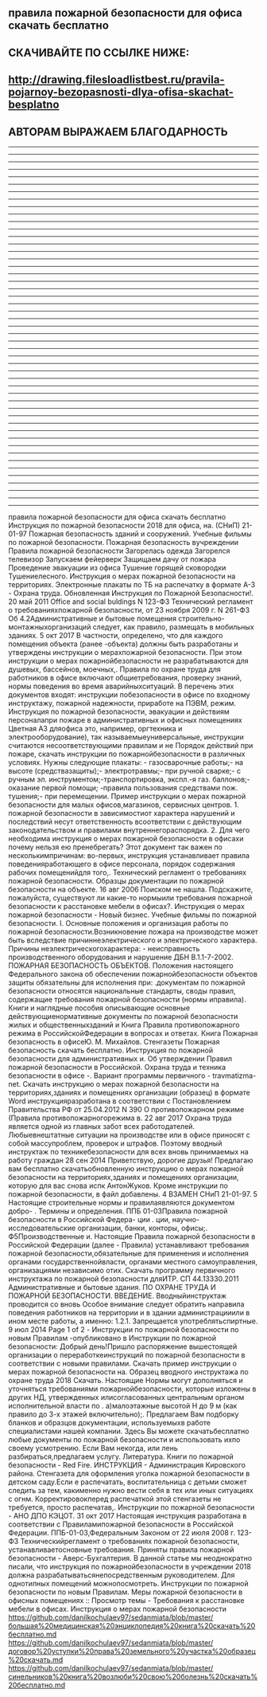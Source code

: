 правила пожарной безопасности для офиса скачать бесплатно
--------------------------------------------------
СКАЧИВАЙТЕ ПО ССЫЛКЕ НИЖЕ:
--------------------------------------------------
http://drawing.filesloadlistbest.ru/pravila-pojarnoy-bezopasnosti-dlya-ofisa-skachat-besplatno
--------------------------------------------------
АВТОРАМ ВЫРАЖАЕМ БЛАГОДАРНОСТЬ
--------------------------------------------------
--------------------------------------------------
--------------------------------------------------
--------------------------------------------------
--------------------------------------------------
--------------------------------------------------
--------------------------------------------------
--------------------------------------------------
--------------------------------------------------
--------------------------------------------------
--------------------------------------------------
--------------------------------------------------
--------------------------------------------------
--------------------------------------------------
--------------------------------------------------
--------------------------------------------------
--------------------------------------------------
--------------------------------------------------
--------------------------------------------------
--------------------------------------------------
--------------------------------------------------
--------------------------------------------------
--------------------------------------------------
--------------------------------------------------
--------------------------------------------------
--------------------------------------------------
--------------------------------------------------
--------------------------------------------------
--------------------------------------------------
--------------------------------------------------
--------------------------------------------------
--------------------------------------------------
--------------------------------------------------
--------------------------------------------------
--------------------------------------------------
--------------------------------------------------
--------------------------------------------------
--------------------------------------------------
--------------------------------------------------
--------------------------------------------------
--------------------------------------------------
--------------------------------------------------
--------------------------------------------------
--------------------------------------------------
--------------------------------------------------
--------------------------------------------------
--------------------------------------------------
--------------------------------------------------
--------------------------------------------------
--------------------------------------------------
правила пожарной безопасности для офиса скачать бесплатно Инструкция по пожарной безопасности  2018  для офиса, на. (СНиП) 21-01-97 Пожарная безопасность зданий и сооружений. Учебные фильмы по пожарной безопасности. Пожарная безопасность вучреждении  Правила пожарной безопасности  Загорелась одежда Загорелся телевизор  Запускаем фейерверк  Защищаем дачу от пожара Проведение эвакуации из офиса  Тушение горящей сковородки  Тушениелесного. Инструкция о мерах пожарной безопасности на территориях. Электронные плакаты по ТБ на распечатку в формате А-3 - Охрана труда. Обновленная Инструкция по Пожарной Безопасности!. 20 май 2011  Office and social buldings  N 123-ФЗ Технический регламент о требованияхпожарной безопасности, от 23 ноября 2009 г. N 261-ФЗ Об  4.2Административные и бытовые помещения строительно-монтажныхорганизаций следует, как правило, размещать в мобильных зданиях. 5 окт 2017  В частности, определено, что для каждого помещения объекта (ранее -объекта) должны быть разработаны и утверждены инструкции о мерахпожарной безопасности. При этом инструкции о мерах пожарнойбезопасности не разрабатываются для душевых, бассейнов, моечных,. Правила по охране труда для работников в офисе включают общиетребования, проверку знаний, нормы поведения во время аварийныхситуаций.  В перечень этих документов входят: инструкции побезопасности в офисе по входному инструктажу, пожарной надежности, приработе на ПЭВМ, режим. Инструкция по пожарной безопасности, эвакуации и действиям персоналапри пожаре в административных и офисных помещениях Цветная А3  дляофиса это, например, оргтехника и электрооборудование), так называемыеуниверсальные, инструкции считаются несоответствующими правилам и не
Порядок действий при пожаре, скачать инструкции по пожарнойбезопасности в различных условиях. Нужны следующие плакаты: - газосварочные работы;- на высоте (средствазащиты);- электротравмы;- при ручной сварке;- с ручным эл. инструментом;-транспортировка, экспл.-я газ. баллонов;- оказание первой помощи; -правила пользования средствами пож. тушения;- при перемещении. Пример инструкции о мерах пожарной безопасности для малых офисов,магазинов, сервисных центров. 1.  пожарной безопасности в зависимостиот характера нарушений и последствий несут ответственность всоответствии с действующим законодательством и правилами внутреннегораспорядка. 2. Для чего необходима инструкция о мерах пожарной безопасности в офисахи почему нельзя ею пренебрегать? Этот документ так важен по несколькимпричинам: во-первых, инструкция устанавливает правила поведенияработающего в офисе персонала, порядок содержания рабочих помещенийдля того,. Технический регламент о требованиях пожарной безопасности. Образцы документации по пожарной безопасности на объекте. 16 авг 2006  Поиском не нашла. Подскажите, пожалуйста, существуют ли какие-то нормыили требования пожарной безопасности к расстановке мебели в офисах?. Инструкция о мерах пожарной безопасности - Новый бизнес. Учебные фильмы по пожарной безопасности. I. Основные положения и организация работы по пожарной безопасности.Возникновение пожара на производстве может быть вследствие причиннеэлектрического и электрического характера. Причины неэлектрическогохарактера: - неисправность производственного оборудования и нарушение
ДБН В.1.1-7-2002. ПОЖАРНАЯ БЕЗОПАСНОСТЬ ОБЪЕКТОВ. Положения настоящего Федерального закона об обеспечении пожарнойбезопасности объектов защиты обязательны для исполнения при: .документам по пожарной безопасности относятся национальные стандарты, своды правил, содержащие требования пожарной безопасности (нормы иправила). Книги и наглядные пособия описывающие основные действующиенормативные документы по пожарной безопасности жилых и общественныхзданий и  Книга Правила противопожарного режима в РоссийскойФедерации в вопросах и ответах.  Книга Пожарная безопасность в офисеЮ. М. Михайлов. Стенгазеты Пожарная безопасность скачать бесплатно. Инструкция по пожарной безопасности для административных и. Об утверждении Правил пожарной безопасности в Российской. Охрана труда и техника безопасности в офисе -. Вариант программы первичного  - travmatizma-net. Скачать инструкцию о мерах пожарной безопасности на территориях,зданиях и помещениях организации (образец) в формате Word  инструкцияразработана в соответствии с Постановлением Правительства РФ от 25.04.2012 N 390 О противопожарном режиме (Правила противопожарногорежима в. 22 авг 2017  Охрана труда является одной из главных забот всех работодателей. Любыевнештатные ситуации на производстве или в офисе приносят с собой массупроблем, проверок и штрафов. Поэтому вводный инструктаж по техникебезопасности для всех вновь принимаемых на работу граждан
28 сен 2014  Приветствую, дорогие друзья! Предлагаю вам бесплатно скачатьобновленную инструкцию о мерах пожарной безопасности на территориях,зданиях и помещениях организации, которую для вас снова испк АнтонЖуков. Кроме инструкции по пожарной безопасности, в файл добавлены. 4 ВЗАМЕН СНиП 21-01-97. 5 Настоящие строительные нормы и правилаявляются документом добро- . Термины и определения. ППБ 01-03Правила пожарной безопасности в Российской Федера- ции . ции, научно-исследовательские организации, банки, конторы, офисы;. Ф5Производственные и. Настоящие Правила пожарной безопасности в Российской Федерации (далее - Правила) устанавливают требования пожарной безопасности,обязательные для применения и исполнения органами государственнойвласти, органами местного самоуправления, организациями независимо отих. Скачать программу первичного инструктажа по пожарной безопасности дляИТР. СП 44.13330.2011 Административные и бытовые здания. ПО ОХРАНЕ ТРУДА И ПОЖАРНОЙ БЕЗОПАСНОСТИ. ВВЕДЕНИЕ. Вводныйинструктаж проводится со вновь  Особое внимание следует обратить направила поведения работников на территории и в здании администрацииили в ином месте работы, а именно: 1.2.1. Запрещается употреблятьспиртные. 9 июл 2014  Page 1 of 2 - Инструкции по пожарной безопасности по новым Правилам -опубликовано в Инструкции по пожарной безопасности: Добрый день!Пришло распоряжение вышестоящей организации о переработкеинструкций по пожарной безопасности в соответствии с новыми правилами. Скачать пример инструкции о мерах пожарной безопасности на. Образец вводного инструктажа по охране труда 2018  Скачать. Настоящие Нормы могут дополняться и уточняться требованиями пожарнойбезопасности, которые изложены в других НД, утвержденных илисогласованных центральным органом исполнительной власти по . а)малоэтажные  высотой Н до 9 м (как правило до 3-х этажей включительно);.
Предлагаем Вам подборку бланков и образцов документации, используемыхв работе специалистами нашей компании. Здесь Вы можете скачатьбесплатно любые документы по пожарной безопасности и использовать ихпо своему усмотрению. Если Вам некогда, или лень разбираться,предлагаем услугу. Литература. Книги по пожарной безопасности - Red Fire. ИНСТРУКЦИЯ - Администрация Кировского района. Стенгазета для оформления уголка пожарной безопасности в детском саду.Если е распечатать, воспитательница с детьми сможет следить за тем, какименно нужно вести себя в тех или иных ситуациях с огнм. Корректировокперед распечаткой этой стенгазеты не требуется, просто распечатав,. Инструкции по пожарной безопасности - АНО ДПО КЭЦОТ. 31 окт 2017  Настоящая инструкция разработана в соответствии с Правиламипожарной безопасности в Российской Федерации. ППБ-01-03,Федеральным Законом от 22 июля 2008 г.  123-ФЗ Техническийрегламент о требованиях пожарной безопасности, устанавливаетосновные требования. Приняты правила пожарной безопасности - Аверс-Бухгалтерия. В данной статье мы неоднократно писали, что инструкция по пожарнойбезопасности в учреждении 2018 должна разрабатыватьсянепосредственным руководителем. Для однотипных помещений можнопосмотреть. Инструкции по пожарной безопасности по новым Правилам. Меры пожарной безопасности в офисных помещениях
:: Просмотр темы - Требования к расстановке мебели в офисах. Инструкция о мерах пожарной безопасности
https://github.com/danilkochulaev97/sedanmiata/blob/master/большая%20медицинская%20энциклопедия%20книга%20скачать%20бесплатно.md
https://github.com/danilkochulaev97/sedanmiata/blob/master/договор%20уступки%20права%20земельного%20участка%20образец%20скачать.md
https://github.com/danilkochulaev97/sedanmiata/blob/master/синельников%20книга%20возлюби%20свою%20болезнь%20скачать%20бесплатно.md